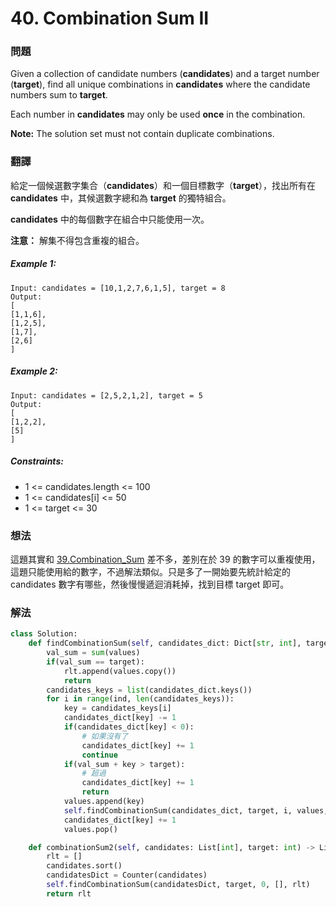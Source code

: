 # 40. Combination Sum II
### 問題
Given a collection of candidate numbers (**candidates**) and a target number (**target**), find all unique combinations in **candidates** where the candidate numbers sum to **target**.

Each number in **candidates** may only be used **once** in the combination.

**Note:** The solution set must not contain duplicate combinations.

### 翻譯
給定一個候選數字集合（**candidates**）和一個目標數字（**target**），找出所有在 **candidates** 中，其候選數字總和為 **target** 的獨特組合。

**candidates** 中的每個數字在組合中只能使用一次。

**注意：** 解集不得包含重複的組合。

##### Example 1:
    Input: candidates = [10,1,2,7,6,1,5], target = 8
    Output: 
    [
    [1,1,6],
    [1,2,5],
    [1,7],
    [2,6]
    ]

##### Example 2:
    Input: candidates = [2,5,2,1,2], target = 5
    Output: 
    [
    [1,2,2],
    [5]
    ]

##### Constraints:
- 1 <= candidates.length <= 100
- 1 <= candidates[i] <= 50
- 1 <= target <= 30

### 想法
這題其實和 [39.Combination_Sum](https://chechih.github.io/posts/LeetCode/39.Combination_Sum/) 差不多，差別在於 39 的數字可以重複使用，這題只能使用給的數字，不過解法類似。只是多了一開始要先統計給定的 candidates 數字有哪些，然後慢慢遞迴消耗掉，找到目標 target 即可。
### 解法
```python
class Solution:
    def findCombinationSum(self, candidates_dict: Dict[str, int], target: int, ind: int, values: List[int], rlt: List[List[int]]) -> None:
        val_sum = sum(values)
        if(val_sum == target):
            rlt.append(values.copy())
            return
        candidates_keys = list(candidates_dict.keys())
        for i in range(ind, len(candidates_keys)):
            key = candidates_keys[i]
            candidates_dict[key] -= 1
            if(candidates_dict[key] < 0):
                # 如果沒有了
                candidates_dict[key] += 1
                continue
            if(val_sum + key > target):
                # 超過
                candidates_dict[key] += 1
                return
            values.append(key)
            self.findCombinationSum(candidates_dict, target, i, values, rlt)
            candidates_dict[key] += 1
            values.pop()

    def combinationSum2(self, candidates: List[int], target: int) -> List[List[int]]:
        rlt = []
        candidates.sort()
        candidatesDict = Counter(candidates)
        self.findCombinationSum(candidatesDict, target, 0, [], rlt)
        return rlt
```